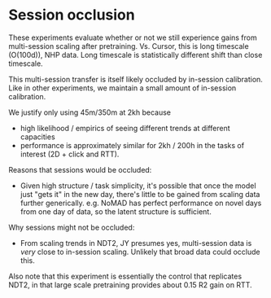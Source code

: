 # Session occlusion

These experiments evaluate whether or not we still experience gains from multi-session scaling after pretraining.
Vs. Cursor, this is long timescale (O(100d)), NHP data. Long timescale is statistically different shift than close timescale.

This multi-session transfer is itself likely occluded by in-session calibration. Like in other experiments, we maintain a small
amount of in-session calibration.

We justify only using 45m/350m at 2kh because
- high likelihood / empirics of seeing different trends at different capacities
- performance is approximately similar for 2kh / 200h in the tasks of interest (2D + click and RTT).


Reasons that sessions would be occluded:
- Given high structure / task simplicity, it's possible that once the model just "gets it" in the new day, there's little to be gained from scaling data further generically. e.g. NoMAD has perfect performance on novel days from one day of data, so the latent structure is sufficient.

Why sessions might not be occluded:
- From scaling trends in NDT2, JY presumes yes, multi-session data is _very_ close to in-session scaling. Unlikely that broad data could occlude this.


Also note that this experiment is essentially the control that replicates NDT2, in that large scale pretraining provides about 0.15 R2 gain on RTT.